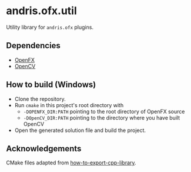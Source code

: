 # andris.ofx.util
Utility library for `andris.ofx` plugins.

## Dependencies
* [OpenFX](https://github.com/ofxa/openfx)
* [OpenCV](https://github.com/opencv/opencv)

## How to build (Windows)
* Clone the repository.
* Run `cmake` in this project's root directory with 
    * `-DOPENFX_DIR:PATH` pointing to the root directory of OpenFX source
    * `-DOpenCV_DIR:PATH` pointing to the directory where you have built OpenCV
* Open the generated solution file and build the project.

## Acknowledgements
CMake files adapted from [how-to-export-cpp-library](https://github.com/robotology/how-to-export-cpp-library).